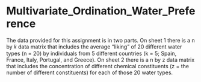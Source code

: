 # Multivariate_Ordination_Water_Preference
The data provided for this assignment is in two parts. On sheet 1 there is a n by 𝑘 data matrix that includes the average “liking” of 20 different water types (n   = 20) by individuals from 5 different countries (k = 5; Spain, France, Italy, Portugal, and Greece). On sheet 2 there is a n by z data matrix that includes the concentration of different chemical constituents (z = the number of different constituents) for each of those 20 water types.
